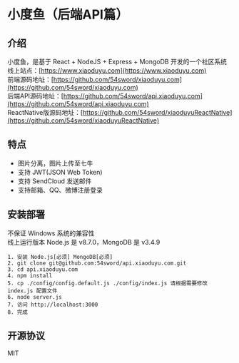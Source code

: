 # 小度鱼（后端API篇）

## 介绍
小度鱼，是基于 React + NodeJS + Express + MongoDB 开发的一个社区系统  
线上站点：[https://www.xiaoduyu.com](https://www.xiaoduyu.com)  
前端源码地址：[https://github.com/54sword/xiaoduyu.com](https://github.com/54sword/xiaoduyu.com)  
后端API源码地址：[https://github.com/54sword/api.xiaoduyu.com](https://github.com/54sword/api.xiaoduyu.com)  
ReactNative版源码地址：[https://github.com/54sword/xiaoduyuReactNative](https://github.com/54sword/xiaoduyuReactNative)  

## 特点
+ 图片分离，图片上传至七牛
+ 支持 JWT(JSON Web Token)
+ 支持 SendCloud 发送邮件
+ 支持邮箱、QQ、微博注册登录

## 安装部署
不保证 Windows 系统的兼容性  
线上运行版本 Node.js 是 v8.7.0，MongoDB 是 v3.4.9

	1. 安装 Node.js[必须] MongoDB[必须]
	2. git clone git@github.com:54sword/api.xiaoduyu.com.git
	3. cd api.xiaoduyu.com
	4. npm install
	5. cp ./config/config.default.js ./config/index.js 请根据需要修改 index.js 配置文件
	6. node server.js
	7. 访问 http://localhost:3000
	8. 完成

## 开源协议
MIT
